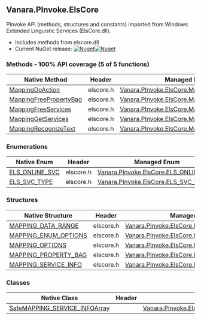 ## Vanara.PInvoke.ElsCore  
PInvoke API (methods, structures and constants) imported from Windows Extended Linguistic Services (ElsCore.dll).

- Includes methods from elscore.dll  
- Current NuGet release: [![Nuget](https://img.shields.io/nuget/v/Vanara.PInvoke.ElsCore?logo=nuget&style=flat-square)![Nuget](https://img.shields.io/nuget/dt/Vanara.PInvoke.ElsCore?label=%20&style=flat-square)](https://www.nuget.org/packages/Vanara.PInvoke.ElsCore)  
### Methods - 100% API coverage (5 of 5 functions)  
Native Method | Header | Managed Method  
--- | --- | ---  
[MappingDoAction](https://www.google.com/search?num=5&q=MappingDoAction+site%3Alearn.microsoft.com) | elscore.h | [Vanara.PInvoke.ElsCore.MappingDoAction](https://github.com/dahall/Vanara/search?l=C%23&q=MappingDoAction)  
[MappingFreePropertyBag](https://www.google.com/search?num=5&q=MappingFreePropertyBag+site%3Alearn.microsoft.com) | elscore.h | [Vanara.PInvoke.ElsCore.MappingFreePropertyBag](https://github.com/dahall/Vanara/search?l=C%23&q=MappingFreePropertyBag)  
[MappingFreeServices](https://www.google.com/search?num=5&q=MappingFreeServices+site%3Alearn.microsoft.com) | elscore.h | [Vanara.PInvoke.ElsCore.MappingFreeServices](https://github.com/dahall/Vanara/search?l=C%23&q=MappingFreeServices)  
[MappingGetServices](https://www.google.com/search?num=5&q=MappingGetServices+site%3Alearn.microsoft.com) | elscore.h | [Vanara.PInvoke.ElsCore.MappingGetServices](https://github.com/dahall/Vanara/search?l=C%23&q=MappingGetServices)  
[MappingRecognizeText](https://www.google.com/search?num=5&q=MappingRecognizeText+site%3Alearn.microsoft.com) | elscore.h | [Vanara.PInvoke.ElsCore.MappingRecognizeText](https://github.com/dahall/Vanara/search?l=C%23&q=MappingRecognizeText)  
### Enumerations  
Native Enum | Header | Managed Enum  
--- | --- | ---  
[ELS_ONLINE_SVC](https://www.google.com/search?num=5&q=ELS_ONLINE_SVC+site%3Alearn.microsoft.com) | elscore.h | [Vanara.PInvoke.ElsCore.ELS_ONLINE_SVC](https://github.com/dahall/Vanara/search?l=C%23&q=ELS_ONLINE_SVC)  
[ELS_SVC_TYPE](https://www.google.com/search?num=5&q=ELS_SVC_TYPE+site%3Alearn.microsoft.com) | elscore.h | [Vanara.PInvoke.ElsCore.ELS_SVC_TYPE](https://github.com/dahall/Vanara/search?l=C%23&q=ELS_SVC_TYPE)  
### Structures  
Native Structure | Header | Managed Structure  
--- | --- | ---  
[MAPPING_DATA_RANGE](https://www.google.com/search?num=5&q=MAPPING_DATA_RANGE+site%3Alearn.microsoft.com) | elscore.h | [Vanara.PInvoke.ElsCore.MAPPING_DATA_RANGE](https://github.com/dahall/Vanara/search?l=C%23&q=MAPPING_DATA_RANGE)  
[MAPPING_ENUM_OPTIONS](https://www.google.com/search?num=5&q=MAPPING_ENUM_OPTIONS+site%3Alearn.microsoft.com) | elscore.h | [Vanara.PInvoke.ElsCore.MAPPING_ENUM_OPTIONS](https://github.com/dahall/Vanara/search?l=C%23&q=MAPPING_ENUM_OPTIONS)  
[MAPPING_OPTIONS](https://www.google.com/search?num=5&q=MAPPING_OPTIONS+site%3Alearn.microsoft.com) | elscore.h | [Vanara.PInvoke.ElsCore.MAPPING_OPTIONS](https://github.com/dahall/Vanara/search?l=C%23&q=MAPPING_OPTIONS)  
[MAPPING_PROPERTY_BAG](https://www.google.com/search?num=5&q=MAPPING_PROPERTY_BAG+site%3Alearn.microsoft.com) | elscore.h | [Vanara.PInvoke.ElsCore.MAPPING_PROPERTY_BAG](https://github.com/dahall/Vanara/search?l=C%23&q=MAPPING_PROPERTY_BAG)  
[MAPPING_SERVICE_INFO](https://www.google.com/search?num=5&q=MAPPING_SERVICE_INFO+site%3Alearn.microsoft.com) | elscore.h | [Vanara.PInvoke.ElsCore.MAPPING_SERVICE_INFO](https://github.com/dahall/Vanara/search?l=C%23&q=MAPPING_SERVICE_INFO)  
### Classes  
Native Class | Header | Managed Class  
--- | --- | ---  
[SafeMAPPING_SERVICE_INFOArray](https://www.google.com/search?num=5&q=SafeMAPPING_SERVICE_INFOArray+site%3Alearn.microsoft.com) |  | [Vanara.PInvoke.ElsCore.SafeMAPPING_SERVICE_INFOArray](https://github.com/dahall/Vanara/search?l=C%23&q=SafeMAPPING_SERVICE_INFOArray)  
